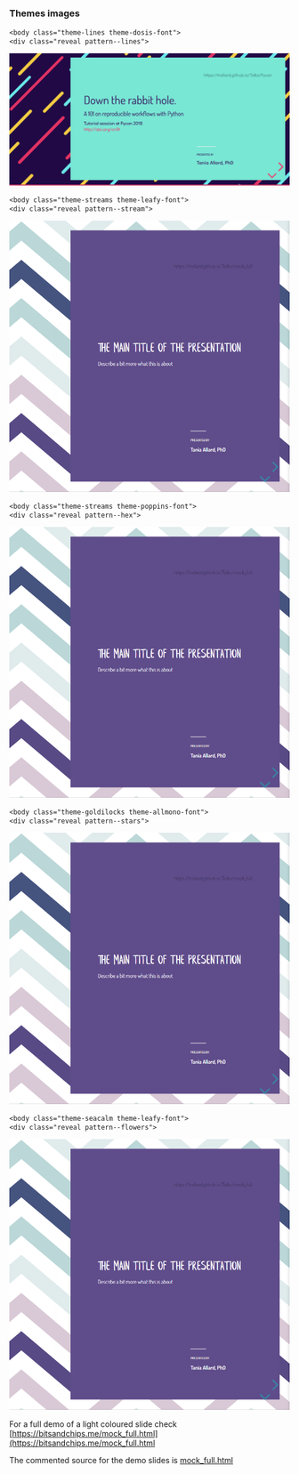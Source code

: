 ### Themes images

```
<body class="theme-lines theme-dosis-font">
<div class="reveal pattern--lines">
```

![](assets/docs/lines_theme.png)


```
<body class="theme-streams theme-leafy-font">
<div class="reveal pattern--stream">
```

![](assets/docs/streams.png)


```
<body class="theme-streams theme-poppins-font">
<div class="reveal pattern--hex">
```

![](assets/docs/streams.png)

```
<body class="theme-goldilocks theme-allmono-font">
<div class="reveal pattern--stars">
```

![](assets/docs/streams.png)


```
<body class="theme-seacalm theme-leafy-font">
<div class="reveal pattern--flowers">
```

![](assets/docs/streams.png)

For a full demo of a light coloured slide check
[https://bitsandchips.me/mock_full.html](https://bitsandchips.me/mock_full.html

The commented source for the demo slides is [mock_full.html](mock_full.html)
